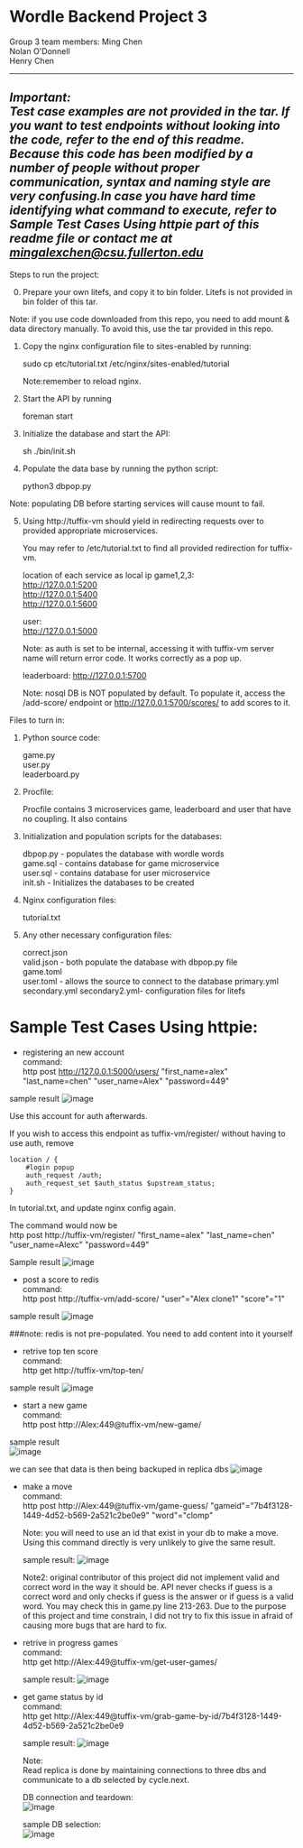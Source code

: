 # Wordle Backend Project 3

Group 3 team members:
Ming Chen  
Nolan O'Donnell  
Henry Chen

-------------------------------------------------
***Important:   
Test case examples are not provided in the tar. If you want to test endpoints without looking
into the code, refer to the end of this readme.   
Because this code has been modified by a number of people without proper communication,
syntax and naming style are very confusing.In case you have hard time identifying what command
to execute, refer to Sample Test Cases Using httpie part of this readme file or contact me
at mingalexchen@csu.fullerton.edu***
-------------------------------------------------



Steps to run the project:

0. Prepare your own litefs, and copy it to bin folder.
   Litefs is not provided in bin folder of this tar.

Note: if you use code downloaded from this repo, you need to add
      mount & data directory manually.
      To avoid this, use the tar provided in this repo.

1. Copy the nginx configuration file to sites-enabled by running:

   sudo cp etc/tutorial.txt /etc/nginx/sites-enabled/tutorial

   Note:remember to reload nginx.

2. Start the API by running

   foreman start

3. Initialize the database and start the API:

   sh ./bin/init.sh

4. Populate the data base by running the python script:

   python3 dbpop.py

Note: populating DB before starting services will cause
      mount to fail.      


5. Using http://tuffix-vm should yield in redirecting requests
   over to provided appropriate microservices.

   You may refer to /etc/tutorial.txt to find all provided
   redirection for tuffix-vm.

   location of each service as local ip
   game1,2,3:   
   http://127.0.0.1:5200   
   http://127.0.0.1:5400   
   http://127.0.0.1:5600   

   user:  
   http://127.0.0.1:5000

   Note: as auth is set to be internal, accessing it with
         tuffix-vm server name will return error code.
         It works correctly as a pop up.

   leaderboard:
   http://127.0.0.1:5700

   Note: nosql DB is NOT populated by default.
   To populate it, access the /add-score/ endpoint or
   http://127.0.0.1:5700/scores/ to add scores to it.


Files to turn in:

1. Python source code:

   game.py  
   user.py  
   leaderboard.py

2. Procfile:

   Procfile contains 3 microservices game, leaderboard and
   user that have no coupling. It also contains

3. Initialization and population scripts for the databases:

   dbpop.py - populates the database with wordle words  
   game.sql - contains database for game microservice  
   user.sql - contains database for user microservice  
   init.sh - Initializes the databases to be created  

4. Nginx configuration files:

   tutorial.txt

5. Any other necessary configuration files:

   correct.json  
   valid.json - both populate the database with dbpop.py file  
   game.toml  
   user.toml - allows the source to connect to the database
   primary.yml
   secondary.yml
   secondary2.yml- configuration files for litefs

# Sample Test Cases Using httpie:

- registering an new account   
  command:   
    http post http://127.0.0.1:5000/users/ "first_name=alex" "last_name=chen" "user_name=Alex" "password=449"

sample result
![image](/endpoint_demo/game_register_1.png)

  Use this account for auth afterwards.

  If you wish to access this endpoint as tuffix-vm/register/ without having to
  use auth, remove

	location / {
		#login popup
		auth_request /auth;
		auth_request_set $auth_status $upstream_status;
  	}

  In tutorial.txt, and update nginx config again.

   The command would now be   
   http post http://tuffix-vm/register/ "first_name=alex" "last_name=chen" "user_name=Alexc" "password=449"

Sample result
![image](/endpoint_demo/game_register_2.png)


- post a score to redis   
  command:   
  http post http://tuffix-vm/add-score/ "user"="Alex clone1" "score"="1"

sample result
![image](/endpoint_demo/leaderboard_post_score.png)

###note: redis is not pre-populated. You need to add content into it yourself


- retrive top ten score   
  command:   
  http get http://tuffix-vm/top-ten/

sample result
![image](/endpoint_demo/leaderboard_topten.png)

- start a new game   
  command:   
  http post http://Alex:449@tuffix-vm/new-game/

sample result  
![image](/endpoint_demo/game_newgame.png)

we can see that data is then being backuped in replica dbs
  ![image](/endpoint_demo/game_newgame_dbreplica.png)

- make a move    
  command:   
  http post http://Alex:449@tuffix-vm/game-guess/ "gameid"="7b4f3128-1449-4d52-b569-2a521c2be0e9" "word"="clomp"

  Note: you will need to use an id that exist in your db to make a move.
  Using this command directly is very unlikely to give the same result.

  sample result:
![image](/endpoint_demo/game_make_a_move.png)

  Note2: original contributor of this project did not implement valid and
  correct word in the way it should be. API never checks if guess is a correct
  word and only checks if guess is the answer or if guess is a valid word.
  You may check this in game.py line 213-263.
  Due to the purpose of this project and time constrain, I did not try to
  fix this issue in afraid of causing more bugs that are hard to fix.

- retrive in progress games   
  command:   
  http get http://Alex:449@tuffix-vm/get-user-games/

  sample result:
  ![image](/endpoint_demo/game_user_allgame.png)

- get game status by id   
  command:   
  http get http://Alex:449@tuffix-vm/grab-game-by-id/7b4f3128-1449-4d52-b569-2a521c2be0e9

  sample result:
  ![image](/endpoint_demo/game_game_by_id.png)


  Note:   
  Read replica is done by maintaining connections to three dbs and
  communicate to a db selected by cycle.next.  

    DB connection and teardown:  
  ![image](/endpoint_demo/read_replica_conne.png)  


  sample DB selection:  
  ![image](/endpoint_demo/.png)
